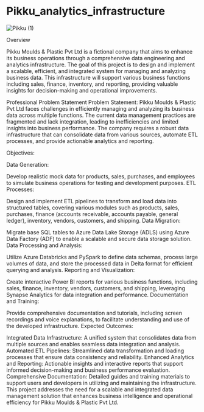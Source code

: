 # Pikku_analytics_infrastructure
![Pikku (1)](https://github.com/user-attachments/assets/cdcab0f0-6f9a-4fb5-bd4e-3939c0288cf1)

Overview

Pikku Moulds & Plastic Pvt Ltd is a fictional company that aims to enhance its business operations through a comprehensive data engineering and analytics infrastructure. The goal of this project is to design and implement a scalable, efficient, and integrated system for managing and analyzing business data. This infrastructure will support various business functions including sales, finance, inventory, and reporting, providing valuable insights for decision-making and operational improvements.

Professional Problem Statement
Problem Statement:
Pikku Moulds & Plastic Pvt Ltd faces challenges in efficiently managing and analyzing its business data across multiple functions. The current data management practices are fragmented and lack integration, leading to inefficiencies and limited insights into business performance. The company requires a robust data infrastructure that can consolidate data from various sources, automate ETL processes, and provide actionable analytics and reporting.

Objectives:

Data Generation:

Develop realistic mock data for products, sales, purchases, and employees to simulate business operations for testing and development purposes.
ETL Processes:

Design and implement ETL pipelines to transform and load data into structured tables, covering various modules such as products, sales, purchases, finance (accounts receivable, accounts payable, general ledger), inventory, vendors, customers, and shipping.
Data Migration:

Migrate base SQL tables to Azure Data Lake Storage (ADLS) using Azure Data Factory (ADF) to enable a scalable and secure data storage solution.
Data Processing and Analysis:

Utilize Azure Databricks and PySpark to define data schemas, process large volumes of data, and store the processed data in Delta format for efficient querying and analysis.
Reporting and Visualization:

Create interactive Power BI reports for various business functions, including sales, finance, inventory, vendors, customers, and shipping, leveraging Synapse Analytics for data integration and performance.
Documentation and Training:

Provide comprehensive documentation and tutorials, including screen recordings and voice explanations, to facilitate understanding and use of the developed infrastructure.
Expected Outcomes:

Integrated Data Infrastructure: A unified system that consolidates data from multiple sources and enables seamless data integration and analysis.
Automated ETL Pipelines: Streamlined data transformation and loading processes that ensure data consistency and reliability.
Enhanced Analytics and Reporting: Actionable insights and interactive reports that support informed decision-making and business performance evaluation.
Comprehensive Documentation: Detailed guides and training materials to support users and developers in utilizing and maintaining the infrastructure.
This project addresses the need for a scalable and integrated data management solution that enhances business intelligence and operational efficiency for Pikku Moulds & Plastic Pvt Ltd.
